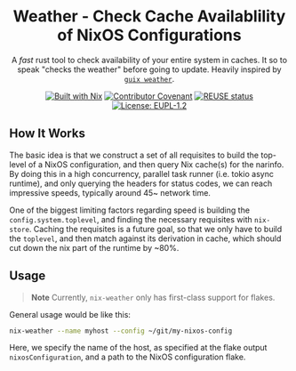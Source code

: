 <!--
SPDX-FileCopyrightText: 2023-2024 Christina Sørensen
SPDX-FileContributor: Christina Sørensen

SPDX-License-Identifier: EUPL-1.2
-->

<div align="center">

# Weather - Check Cache Availablility of NixOS Configurations

A *fast* rust tool to check availability of your entire system in caches. It so
to speak "checks the weather" before going to update. Heavily inspired by [`guix
weather`](https://guix.gnu.org/manual/en/html_node/Invoking-guix-weather.html).


[![Built with Nix](https://img.shields.io/badge/Built_With-Nix-5277C3.svg?logo=nixos&labelColor=73C3D5)](https://nixos.org)
[![Contributor Covenant](https://img.shields.io/badge/Contributor%20Covenant-2.1-4baaaa.svg)](CODE_OF_CONDUCT.md)
[![REUSE status](https://api.reuse.software/badge/git.fsfe.org/reuse/api)](https://api.reuse.software/info/git.fsfe.org/reuse/api)
[![License: EUPL-1.2](https://img.shields.io/badge/licence-EUPL--1.2-blue)](https://commission.europa.eu/content/european-union-public-licence_en)

</div>

## How It Works

The basic idea is that we construct a set of all requisites to build the
top-level of a NixOS configuration, and then query Nix cache(s) for the narinfo.
By doing this in a high concurrency, parallel task runner (i.e. tokio async
runtime), and only querying the headers for status codes, we can reach
impressive speeds, typically around 45~ network time. 

One of the biggest limiting factors regarding speed is building the
`config.system.toplevel`, and finding the necessary requisites with `nix-store`.
Caching the requisites is a future goal, so that we only have to build the
`toplevel`, and then match against its derivation in cache, which should cut
down the nix part of the runtime by ~80%.

## Usage

> **Note** 
> Currently, `nix-weather` only has first-class support for flakes.

General usage would be like this:

```bash
nix-weather --name myhost --config ~/git/my-nixos-config
```

Here, we specify the name of the host, as specified at the flake output
`nixosConfiguration`, and a path to the NixOS configuration flake.

